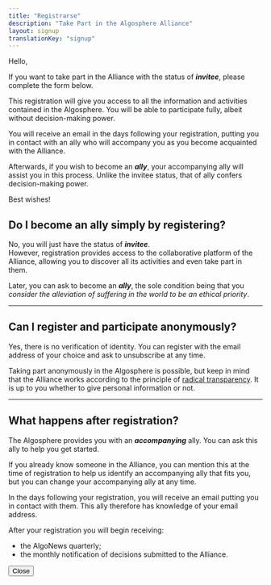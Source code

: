 ```yaml
---
title: "Registrarse"
description: "Take Part in the Algosphere Alliance"
layout: signup
translationKey: "signup"
---
```


Hello,

If you want to take part in the Alliance with the status of ***invitee***, please complete the form below.

This registration will give you access to all the information and activities contained in the Algosphere. You will be able to participate fully, albeit without decision-making power.

You will receive an email in the days following your registration, putting you in contact with an ally who will accompany you as you become acquainted with the Alliance.

Afterwards, if you wish to become an ***ally***, your accompanying ally will assist you in this process. Unlike the invitee status, that of ally confers decision-making power.

Best wishes!

<div class="modal fade" id="modalRegisterMoreInformation" tabindex="-1" role="dialog" aria-labelledby="modalRegisterMoreInformation" aria-hidden="true">
  <div class="modal-dialog modal-dialog-centered modal-lg" role="document">
    <div class="modal-content">
      <div class="modal-body">
        <h2>Do I become an ally simply by registering?</h2>
        <p>No, you will just have the status of <a class="abbr" data-toggle="popover" data-trigger="hover" data-placement="bottom" title="Constitution:" data-content="« The status of invitee allows anyone to participate in the Alliance's internal discussions. This status gives them the right to make proposals and discuss, but not to make decisions. »" tabindex="0"><strong><em>invitee</em></strong></a>.<br>
        However, registration provides access to the collaborative platform of the Alliance, allowing you to discover all its activities and even take part in them.</p>
        <p>Later, you can ask to become an <strong><em>ally</em></strong>, the sole condition being that you <em>consider the alleviation of suffering in the world to be an ethical priority</em>.</p>
        <hr>
        <h2>Can I register and participate anonymously?</h2>
        <p>Yes, there is no verification of identity. You can register with the email address of your choice and ask to unsubscribe at any time.</p>
        <p>Taking part anonymously in the Algosphere is possible, but keep in mind that the Alliance works according to the principle of <a href="https://en.wikipedia.org/wiki/Radical_transparency">radical transparency</a>. It is up to you whether to give personal information or not.</p>
        <hr>
        <h2>What happens after registration?</h2>
        <p>The Algosphere provides you with an <strong><em>accompanying</em></strong> ally. You can ask this ally to help you get started.</p>
        <p>If you already know someone in the Alliance, you can mention this at the time of registration to help us identify an accompanying ally that fits you, but you can change your accompanying ally at any time.</p>
        <p>In the days following your registration, you will receive an email putting you in contact with them. This ally therefore has knowledge of your email address.</p>
        <p>After your registration you will begin receiving:</p>
        <ul>
          <li>the AlgoNews quarterly;</li>
          <li>the monthly notification of decisions submitted to the Alliance.</li>
        </ul>
      </div>
      <div class="modal-footer">
        <button type="button" class="btn btn-secondary" data-dismiss="modal">Close</button>
      </div>
    </div>
  </div>
</div>
